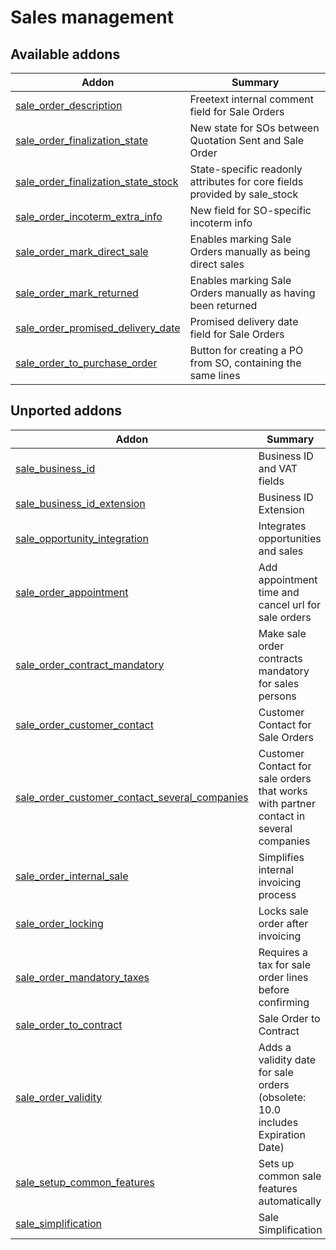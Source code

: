 Sales management
================

[//]: # (addons)

Available addons
----------------
**Addon** | **Summary**
--- | ---
[sale_order_description](sale_order_description/) | Freetext internal comment field for Sale Orders
[sale_order_finalization_state](sale_order_finalization_state/) | New state for SOs between Quotation Sent and Sale Order
[sale_order_finalization_state_stock](sale_order_finalization_state_stock/) | State-specific readonly attributes for core fields provided by sale_stock
[sale_order_incoterm_extra_info](sale_order_incoterm_extra_info/) | New field for SO-specific incoterm info
[sale_order_mark_direct_sale](sale_order_mark_direct_sale/) | Enables marking Sale Orders manually as being direct sales
[sale_order_mark_returned](sale_order_mark_returned/) | Enables marking Sale Orders manually as having been returned
[sale_order_promised_delivery_date](sale_order_promised_delivery_date/) | Promised delivery date field for Sale Orders
[sale_order_to_purchase_order](sale_order_to_purchase_order/) | Button for creating a PO from SO, containing the same lines

Unported addons
---------------
**Addon** | **Summary**
--- | ---
[sale_business_id](sale_business_id/) | Business ID and VAT fields
[sale_business_id_extension](sale_business_id_extension/) | Business ID Extension
[sale_opportunity_integration](sale_opportunity_integration/) | Integrates opportunities and sales
[sale_order_appointment](sale_order_appointment/) | Add appointment time and cancel url for sale orders
[sale_order_contract_mandatory](sale_order_contract_mandatory/) | Make sale order contracts mandatory for sales persons
[sale_order_customer_contact](sale_order_customer_contact/) | Customer Contact for Sale Orders
[sale_order_customer_contact_several_companies](sale_order_customer_contact_several_companies/) | Customer Contact for sale orders that works with partner contact in several companies
[sale_order_internal_sale](sale_order_internal_sale/) | Simplifies internal invoicing process
[sale_order_locking](sale_order_locking/) | Locks sale order after invoicing
[sale_order_mandatory_taxes](sale_order_mandatory_taxes/) | Requires a tax for sale order lines before confirming
[sale_order_to_contract](sale_order_to_contract/) | Sale Order to Contract
[sale_order_validity](sale_order_validity/) | Adds a validity date for sale orders (obsolete: 10.0 includes Expiration Date)
[sale_setup_common_features](sale_setup_common_features/) | Sets up common sale features automatically
[sale_simplification](sale_simplification/) | Sale Simplification